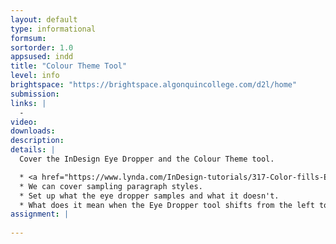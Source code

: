```yaml
---
layout: default
type: informational
formsum:
sortorder: 1.0
appsused: indd
title: "Colour Theme Tool"
level: info
brightspace: "https://brightspace.algonquincollege.com/d2l/home"
submission:
links: |
  - 
video: 
downloads: 
description: 
details: |
  Cover the InDesign Eye Dropper and the Colour Theme tool.

  * <a href="https://www.lynda.com/InDesign-tutorials/317-Color-fills-Eye-Dropper/85324/670543-4.html?srchtrk=index%3a1%0alinktypeid%3a2%0aq%3aindesign+colour+theme+tool%0apage%3a1%0as%3arelevance%0asa%3atrue%0aproducttypeid%3a2" title="Lynda: Colour Theme Tool" target="_blank">This is one tutorial</a>.
  * We can cover sampling paragraph styles.
  * Set up what the eye dropper samples and what it doesn't.
  * What does it mean when the Eye Dropper tool shifts from the left to the right? When it's full vs empty?
assignment: |
  
---
```

